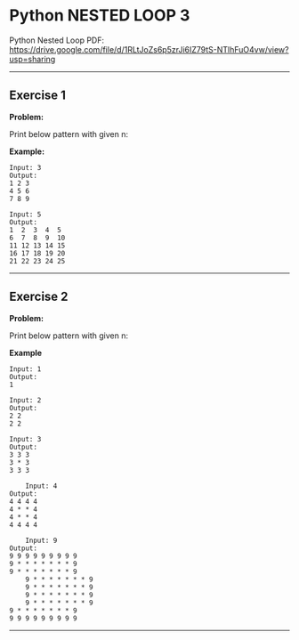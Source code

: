 # Python NESTED LOOP 3

Python Nested Loop PDF:
https://drive.google.com/file/d/1RLtJoZs6p5zrJi6IZ79tS-NTlhFuO4vw/view?usp=sharing


---

## Exercise 1

**Problem:**

Print below pattern with given n:

**Example:**

 	Input: 3
  	Output: 
	1 2 3
 	4 5 6
  	7 8 9
      
 	Input: 5
  	Output: 
	1  2  3  4  5 
 	6  7  8  9  10
  	11 12 13 14 15
   	16 17 18 19 20 
	21 22 23 24 25


---

## Exercise 2

**Problem:**

Print below pattern with given n:

**Example**

	Input: 1
 	Output:
	1

 	Input: 2
 	Output:
	2 2
 	2 2

   	Input: 3
 	Output:
	3 3 3
 	3 * 3
  	3 3 3

      	Input: 4
 	Output:
	4 4 4 4
 	4 * * 4
  	4 * * 4
   	4 4 4 4

        Input: 9
 	Output:
	9 9 9 9 9 9 9 9 9 
 	9 * * * * * * * 9 
   	9 * * * * * * * 9 
    	9 * * * * * * * 9
     	9 * * * * * * * 9
      	9 * * * * * * * 9
       	9 * * * * * * * 9
	9 * * * * * * * 9
	9 9 9 9 9 9 9 9 9 

---
